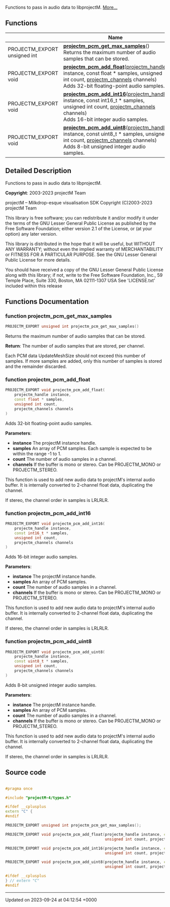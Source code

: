 Functions to pass in audio data to libprojectM.  [More...](#detailed-description)

## Functions

|                | Name           |
| -------------- | -------------- |
| PROJECTM_EXPORT unsigned int | **[projectm_pcm_get_max_samples](/projectmapi/projectm/audio.md#function-projectm-pcm-get-max-samples)**()<br>Returns the maximum number of audio samples that can be stored.  |
| PROJECTM_EXPORT void | **[projectm_pcm_add_float](/projectmapi/projectm/audio.md#function-projectm-pcm-add-float)**([projectm_handle](/projectmapi/projectm/types.md#typedef-projectm-handle) instance, const float * samples, unsigned int count, [projectm_channels](/projectmapi/projectm/types.md#enum-projectm-channels) channels)<br>Adds 32-bit floating-point audio samples.  |
| PROJECTM_EXPORT void | **[projectm_pcm_add_int16](/projectmapi/projectm/audio.md#function-projectm-pcm-add-int16)**([projectm_handle](/projectmapi/projectm/types.md#typedef-projectm-handle) instance, const int16_t * samples, unsigned int count, [projectm_channels](/projectmapi/projectm/types.md#enum-projectm-channels) channels)<br>Adds 16-bit integer audio samples.  |
| PROJECTM_EXPORT void | **[projectm_pcm_add_uint8](/projectmapi/projectm/audio.md#function-projectm-pcm-add-uint8)**([projectm_handle](/projectmapi/projectm/types.md#typedef-projectm-handle) instance, const uint8_t * samples, unsigned int count, [projectm_channels](/projectmapi/projectm/types.md#enum-projectm-channels) channels)<br>Adds 8-bit unsigned integer audio samples.  |

## Detailed Description

Functions to pass in audio data to libprojectM. 

**Copyright**: 2003-2023 projectM Team


projectM &ndash; Milkdrop-esque visualisation SDK Copyright (C)2003-2023 projectM Team

This library is free software; you can redistribute it and/or modify it under the terms of the GNU Lesser General Public License as published by the Free Software Foundation; either version 2.1 of the License, or (at your option) any later version.

This library is distributed in the hope that it will be useful, but WITHOUT ANY WARRANTY; without even the implied warranty of MERCHANTABILITY or FITNESS FOR A PARTICULAR PURPOSE. See the GNU Lesser General Public License for more details.

You should have received a copy of the GNU Lesser General Public License along with this library; if not, write to the Free Software Foundation, Inc., 59 Temple Place, Suite 330, Boston, MA 02111-1307 USA See 'LICENSE.txt' included within this release 


## Functions Documentation

### function projectm_pcm_get_max_samples

```cpp
PROJECTM_EXPORT unsigned int projectm_pcm_get_max_samples()
```

Returns the maximum number of audio samples that can be stored. 

**Return**: The number of audio samples that are stored, per channel. 

Each PCM data UpdateMeshSize should not exceed this number of samples. If more samples are added, only this number of samples is stored and the remainder discarded.


### function projectm_pcm_add_float

```cpp
PROJECTM_EXPORT void projectm_pcm_add_float(
    projectm_handle instance,
    const float * samples,
    unsigned int count,
    projectm_channels channels
)
```

Adds 32-bit floating-point audio samples. 

**Parameters**: 

  * **instance** The projectM instance handle. 
  * **samples** An array of PCM samples. Each sample is expected to be within the range -1 to 1. 
  * **count** The number of audio samples in a channel. 
  * **channels** If the buffer is mono or stereo. Can be PROJECTM_MONO or PROJECTM_STEREO. 


This function is used to add new audio data to projectM's internal audio buffer. It is internally converted to 2-channel float data, duplicating the channel.

If stereo, the channel order in samples is LRLRLR.


### function projectm_pcm_add_int16

```cpp
PROJECTM_EXPORT void projectm_pcm_add_int16(
    projectm_handle instance,
    const int16_t * samples,
    unsigned int count,
    projectm_channels channels
)
```

Adds 16-bit integer audio samples. 

**Parameters**: 

  * **instance** The projectM instance handle. 
  * **samples** An array of PCM samples. 
  * **count** The number of audio samples in a channel. 
  * **channels** If the buffer is mono or stereo. Can be PROJECTM_MONO or PROJECTM_STEREO. 


This function is used to add new audio data to projectM's internal audio buffer. It is internally converted to 2-channel float data, duplicating the channel.

If stereo, the channel order in samples is LRLRLR.


### function projectm_pcm_add_uint8

```cpp
PROJECTM_EXPORT void projectm_pcm_add_uint8(
    projectm_handle instance,
    const uint8_t * samples,
    unsigned int count,
    projectm_channels channels
)
```

Adds 8-bit unsigned integer audio samples. 

**Parameters**: 

  * **instance** The projectM instance handle. 
  * **samples** An array of PCM samples. 
  * **count** The number of audio samples in a channel. 
  * **channels** If the buffer is mono or stereo. Can be PROJECTM_MONO or PROJECTM_STEREO. 


This function is used to add new audio data to projectM's internal audio buffer. It is internally converted to 2-channel float data, duplicating the channel.

If stereo, the channel order in samples is LRLRLR.




## Source code

```cpp

#pragma once

#include "projectM-4/types.h"

#ifdef __cplusplus
extern "C" {
#endif

PROJECTM_EXPORT unsigned int projectm_pcm_get_max_samples();

PROJECTM_EXPORT void projectm_pcm_add_float(projectm_handle instance, const float* samples,
                                            unsigned int count, projectm_channels channels);

PROJECTM_EXPORT void projectm_pcm_add_int16(projectm_handle instance, const int16_t* samples,
                                            unsigned int count, projectm_channels channels);

PROJECTM_EXPORT void projectm_pcm_add_uint8(projectm_handle instance, const uint8_t* samples,
                                            unsigned int count, projectm_channels channels);

#ifdef __cplusplus
} // extern "C"
#endif
```


-------------------------------

Updated on 2023-09-24 at 04:12:54 +0000
